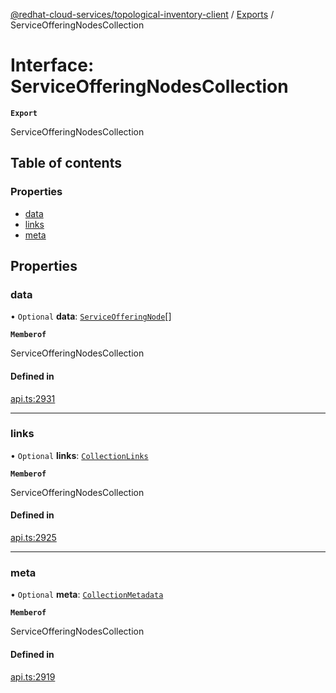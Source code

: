 [@redhat-cloud-services/topological-inventory-client](../README.md) / [Exports](../modules.md) / ServiceOfferingNodesCollection

# Interface: ServiceOfferingNodesCollection

**`Export`**

ServiceOfferingNodesCollection

## Table of contents

### Properties

- [data](ServiceOfferingNodesCollection.md#data)
- [links](ServiceOfferingNodesCollection.md#links)
- [meta](ServiceOfferingNodesCollection.md#meta)

## Properties

### data

• `Optional` **data**: [`ServiceOfferingNode`](ServiceOfferingNode.md)[]

**`Memberof`**

ServiceOfferingNodesCollection

#### Defined in

[api.ts:2931](https://github.com/RedHatInsights/javascript-clients/blob/main/packages/topological-inventory/api.ts#L2931)

___

### links

• `Optional` **links**: [`CollectionLinks`](CollectionLinks.md)

**`Memberof`**

ServiceOfferingNodesCollection

#### Defined in

[api.ts:2925](https://github.com/RedHatInsights/javascript-clients/blob/main/packages/topological-inventory/api.ts#L2925)

___

### meta

• `Optional` **meta**: [`CollectionMetadata`](CollectionMetadata.md)

**`Memberof`**

ServiceOfferingNodesCollection

#### Defined in

[api.ts:2919](https://github.com/RedHatInsights/javascript-clients/blob/main/packages/topological-inventory/api.ts#L2919)

